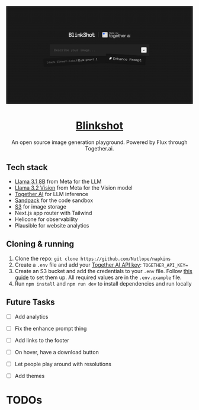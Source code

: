 <a href="https://www.blinkshot.io">
  <img alt="Blinkshot" src="./public/og-image.png">
  <h1 align="center">Blinkshot</h1>
</a>

<p align="center">
  An open source image generation playground. Powered by Flux through Together.ai.
</p>

## Tech stack

- [Llama 3.1 8B](https://ai.meta.com/blog/meta-llama-3-1/) from Meta for the LLM
- [Llama 3.2 Vision](https://ai.meta.com/blog/meta-llama-3-1/) from Meta for the Vision model
- [Together AI](https://dub.sh/together) for LLM inference
- [Sandpack](https://sandpack.codesandbox.io/) for the code sandbox
- [S3](https://aws.amazon.com/s3/) for image storage
- Next.js app router with Tailwind
- Helicone for observability
- Plausible for website analytics

## Cloning & running

1. Clone the repo: `git clone https://github.com/Nutlope/napkins`
2. Create a `.env` file and add your [Together AI API key](https://dub.sh/llama3.2vision/?utm_source=example-app&utm_medium=napkins&utm_campaign=napkins-app-signup): `TOGETHER_API_KEY=`
3. Create an S3 bucket and add the credentials to your `.env` file. Follow [this guide](https://next-s3-upload.codingvalue.com/setup) to set them up. All required values are in the `.env.example` file.
4. Run `npm install` and `npm run dev` to install dependencies and run locally

## Future Tasks

- [ ] Add analytics
- [ ] Fix the enhance prompt thing
- [ ] Add links to the footer

- [ ] On hover, have a download button
- [ ] Let people play around with resolutions
- [ ] Add themes

# TODOs
